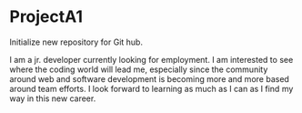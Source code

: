 # ProjectA1
Initialize  new repository for Git hub.

I am a jr. developer currently looking for employment. I am interested to see where the coding world will lead me,
especially since the community around web and software development is becoming more and more based around team efforts.
I look forward to learning as much as I can as I find my way in this new career.

